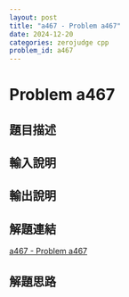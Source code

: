```yaml
---
layout: post
title: "a467 - Problem a467"
date: 2024-12-20
categories: zerojudge cpp
problem_id: a467
---
```


# Problem a467

## 題目描述



## 輸入說明



## 輸出說明



## 解題連結

[a467 - Problem a467](https://zerojudge.tw/ShowProblem?problemid=a467)

## 解題思路

